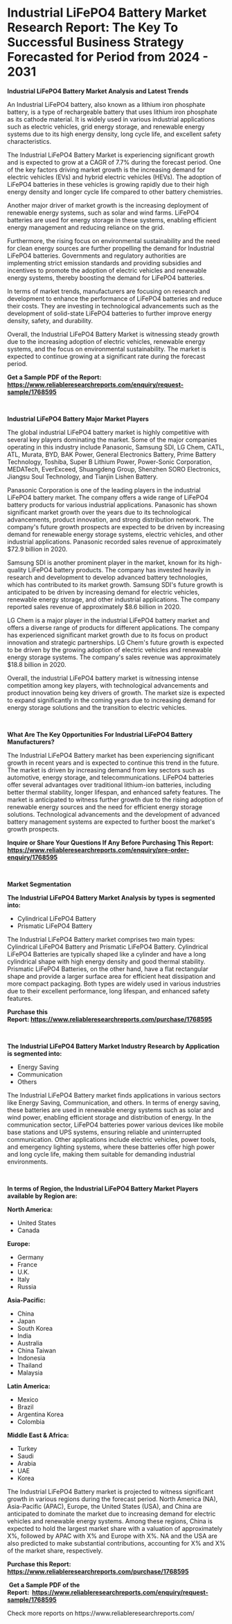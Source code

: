 <p><h1>Industrial LiFePO4 Battery Market Research Report: The Key To Successful Business Strategy Forecasted for Period from 2024 - 2031</h1></p><p><strong>Industrial LiFePO4 Battery Market Analysis and Latest Trends</strong></p>
<p><p>An Industrial LiFePO4 battery, also known as a lithium iron phosphate battery, is a type of rechargeable battery that uses lithium iron phosphate as its cathode material. It is widely used in various industrial applications such as electric vehicles, grid energy storage, and renewable energy systems due to its high energy density, long cycle life, and excellent safety characteristics.</p><p>The Industrial LiFePO4 Battery Market is experiencing significant growth and is expected to grow at a CAGR of 7.7% during the forecast period. One of the key factors driving market growth is the increasing demand for electric vehicles (EVs) and hybrid electric vehicles (HEVs). The adoption of LiFePO4 batteries in these vehicles is growing rapidly due to their high energy density and longer cycle life compared to other battery chemistries.</p><p>Another major driver of market growth is the increasing deployment of renewable energy systems, such as solar and wind farms. LiFePO4 batteries are used for energy storage in these systems, enabling efficient energy management and reducing reliance on the grid.</p><p>Furthermore, the rising focus on environmental sustainability and the need for clean energy sources are further propelling the demand for Industrial LiFePO4 batteries. Governments and regulatory authorities are implementing strict emission standards and providing subsidies and incentives to promote the adoption of electric vehicles and renewable energy systems, thereby boosting the demand for LiFePO4 batteries.</p><p>In terms of market trends, manufacturers are focusing on research and development to enhance the performance of LiFePO4 batteries and reduce their costs. They are investing in technological advancements such as the development of solid-state LiFePO4 batteries to further improve energy density, safety, and durability.</p><p>Overall, the Industrial LiFePO4 Battery Market is witnessing steady growth due to the increasing adoption of electric vehicles, renewable energy systems, and the focus on environmental sustainability. The market is expected to continue growing at a significant rate during the forecast period.</p></p>
<p><strong>Get a Sample PDF of the Report:&nbsp; <a href="https://www.reliableresearchreports.com/enquiry/request-sample/1768595">https://www.reliableresearchreports.com/enquiry/request-sample/1768595</a></strong></p>
<p>&nbsp;</p>
<p><strong>Industrial LiFePO4 Battery Major Market Players</strong></p>
<p><p>The global industrial LiFePO4 battery market is highly competitive with several key players dominating the market. Some of the major companies operating in this industry include Panasonic, Samsung SDI, LG Chem, CATL, ATL, Murata, BYD, BAK Power, General Electronics Battery, Prime Battery Technology, Toshiba, Super B Lithium Power, Power-Sonic Corporation, MEDATech, EverExceed, Shuangdeng Group, Shenzhen SORO Electronics, Jiangsu Soul Technology, and Tianjin Lishen Battery.</p><p>Panasonic Corporation is one of the leading players in the industrial LiFePO4 battery market. The company offers a wide range of LiFePO4 battery products for various industrial applications. Panasonic has shown significant market growth over the years due to its technological advancements, product innovation, and strong distribution network. The company's future growth prospects are expected to be driven by increasing demand for renewable energy storage systems, electric vehicles, and other industrial applications. Panasonic recorded sales revenue of approximately $72.9 billion in 2020.</p><p>Samsung SDI is another prominent player in the market, known for its high-quality LiFePO4 battery products. The company has invested heavily in research and development to develop advanced battery technologies, which has contributed to its market growth. Samsung SDI's future growth is anticipated to be driven by increasing demand for electric vehicles, renewable energy storage, and other industrial applications. The company reported sales revenue of approximately $8.6 billion in 2020.</p><p>LG Chem is a major player in the industrial LiFePO4 battery market and offers a diverse range of products for different applications. The company has experienced significant market growth due to its focus on product innovation and strategic partnerships. LG Chem's future growth is expected to be driven by the growing adoption of electric vehicles and renewable energy storage systems. The company's sales revenue was approximately $18.8 billion in 2020.</p><p>Overall, the industrial LiFePO4 battery market is witnessing intense competition among key players, with technological advancements and product innovation being key drivers of growth. The market size is expected to expand significantly in the coming years due to increasing demand for energy storage solutions and the transition to electric vehicles.</p></p>
<p>&nbsp;</p>
<p><strong>What Are The Key Opportunities For Industrial LiFePO4 Battery Manufacturers?</strong></p>
<p><p>The Industrial LiFePO4 Battery market has been experiencing significant growth in recent years and is expected to continue this trend in the future. The market is driven by increasing demand from key sectors such as automotive, energy storage, and telecommunications. LiFePO4 batteries offer several advantages over traditional lithium-ion batteries, including better thermal stability, longer lifespan, and enhanced safety features. The market is anticipated to witness further growth due to the rising adoption of renewable energy sources and the need for efficient energy storage solutions. Technological advancements and the development of advanced battery management systems are expected to further boost the market's growth prospects.</p></p>
<p><strong>Inquire or Share Your Questions If Any Before Purchasing This Report: <a href="https://www.reliableresearchreports.com/enquiry/pre-order-enquiry/1768595">https://www.reliableresearchreports.com/enquiry/pre-order-enquiry/1768595</a></strong></p>
<p>&nbsp;</p>
<p><strong>Market Segmentation</strong></p>
<p><strong>The Industrial LiFePO4 Battery Market Analysis by types is segmented into:</strong></p>
<p><ul><li>Cylindrical LiFePO4 Battery</li><li>Prismatic LiFePO4 Battery</li></ul></p>
<p><p>The Industrial LiFePO4 Battery market comprises two main types: Cylindrical LiFePO4 Battery and Prismatic LiFePO4 Battery. Cylindrical LiFePO4 Batteries are typically shaped like a cylinder and have a long cylindrical shape with high energy density and good thermal stability. Prismatic LiFePO4 Batteries, on the other hand, have a flat rectangular shape and provide a larger surface area for efficient heat dissipation and more compact packaging. Both types are widely used in various industries due to their excellent performance, long lifespan, and enhanced safety features.</p></p>
<p><strong>Purchase this Report:&nbsp;<a href="https://www.reliableresearchreports.com/purchase/1768595">https://www.reliableresearchreports.com/purchase/1768595</a></strong></p>
<p>&nbsp;</p>
<p><strong>The Industrial LiFePO4 Battery Market Industry Research by Application is segmented into:</strong></p>
<p><ul><li>Energy Saving</li><li>Communication</li><li>Others</li></ul></p>
<p><p>The Industrial LiFePO4 Battery market finds applications in various sectors like Energy Saving, Communication, and others. In terms of energy saving, these batteries are used in renewable energy systems such as solar and wind power, enabling efficient storage and distribution of energy. In the communication sector, LiFePO4 batteries power various devices like mobile base stations and UPS systems, ensuring reliable and uninterrupted communication. Other applications include electric vehicles, power tools, and emergency lighting systems, where these batteries offer high power and long cycle life, making them suitable for demanding industrial environments.</p></p>
<p>&nbsp;</p>
<p><strong>In terms of Region, the Industrial LiFePO4 Battery Market Players available by Region are:</strong></p>
<p>
    <p> <strong> North America: </strong>
        <ul>
            <li>United States</li>
            <li>Canada</li>
        </ul>
        </p> 
    <p> <strong> Europe: </strong>
        <ul>
            <li>Germany</li>
            <li>France</li>
            <li>U.K.</li>
            <li>Italy</li>
            <li>Russia</li>
        </ul>
        </p> 
    <p> <strong> Asia-Pacific: </strong>
        <ul>
            <li>China</li>
            <li>Japan</li>
            <li>South Korea</li>
            <li>India</li>
            <li>Australia</li>
            <li>China Taiwan</li>
            <li>Indonesia</li>
            <li>Thailand</li>
            <li>Malaysia</li>
        </ul>
        </p> 
    <p> <strong> Latin America: </strong>
        <ul>
            <li>Mexico</li>
            <li>Brazil</li>
            <li>Argentina Korea</li>
            <li>Colombia</li>
        </ul>
        </p> 
    <p> <strong> Middle East & Africa: </strong>
        <ul>
            <li>Turkey</li>
            <li>Saudi</li>
            <li>Arabia</li>
            <li>UAE</li>
            <li>Korea</li>
        </ul>
    </p>
    </p>
<p><p>The Industrial LiFePO4 Battery market is projected to witness significant growth in various regions during the forecast period. North America (NA), Asia-Pacific (APAC), Europe, the United States (USA), and China are anticipated to dominate the market due to increasing demand for electric vehicles and renewable energy systems. Among these regions, China is expected to hold the largest market share with a valuation of approximately X%, followed by APAC with X% and Europe with X%. NA and the USA are also predicted to make substantial contributions, accounting for X% and X% of the market share, respectively.</p></p>
<p><strong>Purchase this Report: <a href="https://www.reliableresearchreports.com/purchase/1768595">https://www.reliableresearchreports.com/purchase/1768595</a></strong></p>
<p>&nbsp;<strong>Get a Sample PDF of the Report:&nbsp;&nbsp;<a href="https://www.reliableresearchreports.com/enquiry/request-sample/1768595">https://www.reliableresearchreports.com/enquiry/request-sample/1768595</a></strong></p>
<p><strong></strong></p>
<p>Check more reports on https://www.reliableresearchreports.com/</p>